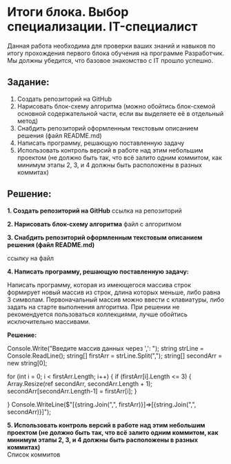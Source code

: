 # Итоги блока. Выбор специализации. IT-специалист

Данная работа необходима для проверки ваших знаний и навыков по итогу прохождения первого блока обучения на программе Разработчик. Мы должны убедится, что базовое знакомство с IT прошло успешно.


## Задание:

1. Создать репозиторий на GitHub  
2. Нарисовать блок-схему алгоритма (можно обойтись блок-схемой основной содержательной части, если вы выделяете её в отдельный метод)  
3. Снабдить репозиторий оформленным текстовым описанием решения (файл README.md)  
4. Написать программу, решающую поставленную задачу  
5. Использовать контроль версий в работе над этим небольшим проектом (не должно быть так, что всё залито одним коммитом, как минимум этапы 2, 3, и 4 должны быть расположены в разных коммитах)  
 

## Решение:

**1. Создать репозиторий на GitHub** 
ссылка на репозиторий
 
**2. Нарисовать блок-схему алгоритма**
файл с алгоритмом 
 
**3. Снабдить репозиторий оформленным текстовым описанием решения (файл README.md)**

ссылку на файл

**4. Написать программу, решающую поставленную задачу:**  


Написать программу, которая из имеющегося массива строк формирует новый массив из строк, длина которых меньше, либо равна 3 символам. Первоначальный массив можно ввести с клавиатуры, либо задать на старте выполнения алгоритма. При решении не рекомендуется пользоваться коллекциями, лучше обойтись исключительно массивами.


 **Решение:**

Console.Write("Введите массив данных через ',': ");
string strLine = Console.ReadLine();
string[] firstArr = strLine.Split(",");
string[] secondArr = new string[0];

for (int i = 0; i < firstArr.Length; i++)
{
    if (firstArr[i].Length <= 3)
    {
        Array.Resize(ref secondArr, secondArr.Length + 1);
        secondArr[secondArr.Length-1] = firstArr[i];
    }

}
Console.WriteLine($"[{string.Join(",", firstArr)}]=>[{string.Join(",", secondArr)}]");


**5. Использовать контроль версий в работе над этим небольшим проектом (не должно быть так, что всё залито одним коммитом, как минимум этапы 2, 3, и 4 должны быть расположены в разных коммитах)**  
Список коммитов
